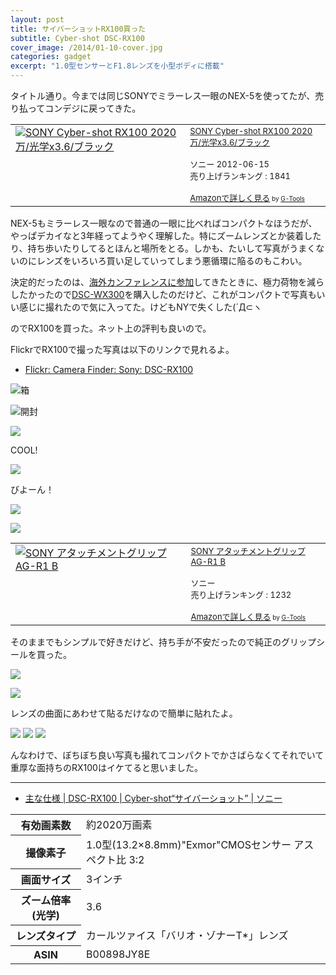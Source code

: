 ```yaml
---
layout: post
title: サイバーショットRX100買った
subtitle: Cyber-shot DSC-RX100
cover_image: /2014/01-10-cover.jpg
categories: gadget
excerpt: "1.0型センサーとF1.8レンズを小型ボディに搭載"
---
```


タイトル通り。今までは同じSONYでミラーレス一眼のNEX-5を使ってたが、売り払ってコンデジに戻ってきた。

<table border="0" cellpadding="5"><tr><td valign="top"><a href="http://www.amazon.co.jp/SONY-Cyber-shot-RX100-2020%E4%B8%87-%E5%85%89%E5%AD%A6x3-6/dp/B00898JY8E%3FSubscriptionId%3D15SMZCTB9V8NGR2TW082%26tag%3Dwarikiru-22%26linkCode%3Dxm2%26camp%3D2025%26creative%3D165953%26creativeASIN%3DB00898JY8E" target="_blank"><img src="http://ecx.images-amazon.com/images/I/41%2ByZvTCsJL._SL160_.jpg" border="0" alt="SONY Cyber-shot RX100 2020万/光学x3.6/ブラック" /></a></td><td valign="top"><font size="-1"><a href="http://www.amazon.co.jp/SONY-Cyber-shot-RX100-2020%E4%B8%87-%E5%85%89%E5%AD%A6x3-6/dp/B00898JY8E%3FSubscriptionId%3D15SMZCTB9V8NGR2TW082%26tag%3Dwarikiru-22%26linkCode%3Dxm2%26camp%3D2025%26creative%3D165953%26creativeASIN%3DB00898JY8E" target="_blank">SONY Cyber-shot RX100 2020万/光学x3.6/ブラック</a><img src="http://www.assoc-amazon.jp/e/ir?t=warikiru-22&l=ur2&o=9" width="1" height="1" style="border: none;" alt="" /><br /><br />ソニー  2012-06-15<br />売り上げランキング : 1841<br /><br /><a href="http://www.amazon.co.jp/SONY-Cyber-shot-RX100-2020%E4%B8%87-%E5%85%89%E5%AD%A6x3-6/dp/B00898JY8E%3FSubscriptionId%3D15SMZCTB9V8NGR2TW082%26tag%3Dwarikiru-22%26linkCode%3Dxm2%26camp%3D2025%26creative%3D165953%26creativeASIN%3DB00898JY8E" target="_blank">Amazonで詳しく見る</a></font><font size="-2"> by <a href="http://www.goodpic.com/mt/aws/index.html" >G-Tools</a></font></td></tr></table>

NEX-5もミラーレス一眼なので普通の一眼に比べればコンパクトなほうだが、やっぱデカイなと3年経ってようやく理解した。特にズームレンズとか装着したり、持ち歩いたりしてるとほんと場所をとる。しかも、たいして写真がうまくないのにレンズをいろいろ買い足していってしまう悪循環に陥るのもこわい。

決定的だったのは、[海外カンファレンスに参加](http://t32k.me/mol/log/velocity2013/)してきたときに、極力荷物を減らしたかったので[DSC-WX300](http://www.amazon.co.jp/%E3%82%BD%E3%83%8B%E3%83%BC-Cyber-shot-DSC-WX300-B-%E3%83%96%E3%83%A9%E3%83%83%E3%82%AF/dp/B00BQ6VHQI%3FSubscriptionId%3D15SMZCTB9V8NGR2TW082%26tag%3Dwarikiru-22%26linkCode%3Dxm2%26camp%3D2025%26creative%3D165953%26creativeASIN%3DB00BQ6VHQI)を購入したのだけど、これがコンパクトで写真もいい感じに撮れたので気に入ってた。けどもNYで失くした(´Д⊂ヽ

のでRX100を買った。ネット上の評判も良いので。

FlickrでRX100で撮った写真は以下のリンクで見れるよ。

+ [Flickr: Camera Finder: Sony: DSC-RX100](http://www.flickr.com/cameras/sony/dsc-rx100/)

![箱](http://farm8.staticflickr.com/7399/11863544146_9e50f81e6c_b.jpg)

![開封](http://farm3.staticflickr.com/2823/11863544166_3ed4397329_b.jpg)

![](http://farm6.staticflickr.com/5535/11863141734_5565b15c34_b.jpg)

COOL!

![](http://farm6.staticflickr.com/5502/11862702745_7e745a7ef9_b.jpg)

びよーん！

![](http://farm3.staticflickr.com/2880/11863141424_86dee0bd77_b.jpg)

![](http://farm6.staticflickr.com/5503/11863141094_72b5dbaa61_b.jpg)


<table  border="0" cellpadding="5"><tr><td valign="top"><a href="http://www.amazon.co.jp/%E3%82%BD%E3%83%8B%E3%83%BC-AGR1B-SYH-SONY-%E3%82%A2%E3%82%BF%E3%83%83%E3%83%81%E3%83%A1%E3%83%B3%E3%83%88%E3%82%B0%E3%83%AA%E3%83%83%E3%83%97-AG-R1/dp/B00DRYVF2S%3FSubscriptionId%3D15SMZCTB9V8NGR2TW082%26tag%3Dwarikiru-22%26linkCode%3Dxm2%26camp%3D2025%26creative%3D165953%26creativeASIN%3DB00DRYVF2S" target="_blank"><img src="http://ecx.images-amazon.com/images/I/41J1PossUTL._SL160_.jpg" border="0" alt="SONY アタッチメントグリップ AG-R1 B" /></a></td><td valign="top"><font size="-1"><a href="http://www.amazon.co.jp/%E3%82%BD%E3%83%8B%E3%83%BC-AGR1B-SYH-SONY-%E3%82%A2%E3%82%BF%E3%83%83%E3%83%81%E3%83%A1%E3%83%B3%E3%83%88%E3%82%B0%E3%83%AA%E3%83%83%E3%83%97-AG-R1/dp/B00DRYVF2S%3FSubscriptionId%3D15SMZCTB9V8NGR2TW082%26tag%3Dwarikiru-22%26linkCode%3Dxm2%26camp%3D2025%26creative%3D165953%26creativeASIN%3DB00DRYVF2S" target="_blank">SONY アタッチメントグリップ AG-R1 B</a><img src="http://www.assoc-amazon.jp/e/ir?t=warikiru-22&l=ur2&o=9" width="1" height="1" style="border: none;" alt="" /><br /><br />ソニー  <br />売り上げランキング : 1232<br /><br /><a href="http://www.amazon.co.jp/%E3%82%BD%E3%83%8B%E3%83%BC-AGR1B-SYH-SONY-%E3%82%A2%E3%82%BF%E3%83%83%E3%83%81%E3%83%A1%E3%83%B3%E3%83%88%E3%82%B0%E3%83%AA%E3%83%83%E3%83%97-AG-R1/dp/B00DRYVF2S%3FSubscriptionId%3D15SMZCTB9V8NGR2TW082%26tag%3Dwarikiru-22%26linkCode%3Dxm2%26camp%3D2025%26creative%3D165953%26creativeASIN%3DB00DRYVF2S" target="_blank">Amazonで詳しく見る</a></font><font size="-2"> by <a href="http://www.goodpic.com/mt/aws/index.html" >G-Tools</a></font></td></tr></table>

そのままでもシンプルで好きだけど、持ち手が不安だったので純正のグリップシールを買った。

![](http://farm8.staticflickr.com/7355/11862997863_8538d64998_b.jpg)


![](http://farm8.staticflickr.com/7392/11863140694_ddaa9b5ebe_b.jpg)

レンズの曲面にあわせて貼るだけなので簡単に貼れたよ。

![](http://farm4.staticflickr.com/3699/11863542226_4aece0371e_b.jpg)
![](http://farm8.staticflickr.com/7403/11863541916_9529e8ea95_b.jpg)
![](http://farm8.staticflickr.com/7352/11862997273_e6d24ea0d1_b.jpg)


んなわけで、ぼちぼち良い写真も撮れてコンパクトでかさばらなくてそれでいて重厚な面持ちのRX100はイケてると思いました。

---

+ [主な仕様 | DSC-RX100 | Cyber-shot“サイバーショット” | ソニー](http://www.sony.jp/cyber-shot/products/DSC-RX100/spec.html)

<table>
<tr><th>有効画素数</th><td>約2020万画素</td></tr>
<tr><th>撮像素子</th><td>1.0型(13.2×8.8mm)"Exmor"CMOSセンサー アスペクト比 3:2</td></tr>
<tr><th>画面サイズ</th><td>3インチ</td></tr>
<tr><th>ズーム倍率 (光学)</th><td>3.6</td></tr>
<tr><th>レンズタイプ</th><td>カールツァイス「バリオ・ゾナーT*」レンズ</td></tr>
<tr><th>ASIN</th><td>B00898JY8E</td></tr>
</table>